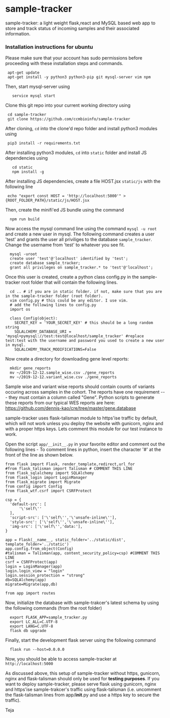 # sample-tracker

sample-tracker: a light weight flask,react and MySQL based web app to store and track status of incoming samples and their associated information.

### Installation instructions for ubuntu
  Please make sure that your account has sudo permissions before proceeding with these installation steps and commands.
  ```
   apt-get update 
   apt-get install -y python3 python3-pip git mysql-server vim npm
  ```
  Then, start mysql-server using 
 
 ```
    service mysql start
  ```
 
 Clone this git repo into your current working directory using
 ```
  cd sample-tracker
  git clone https://github.com/ccmbioinfo/sample-tracker
 ```
 
 After cloning, ```cd``` into the clone'd repo folder and install python3 modules using
 ```
  pip3 install -r requirements.txt
 ```
 
 After installing python3 modules, ```cd``` into ```static``` folder and install JS dependencies using 
 ```
    cd static
    npm install -g
 ```
 
 After installing JS dependencies, create a file HOST.jsx ```static/js``` with the following line
 ```
  echo "export const HOST = 'http://localhost:5000'" > {ROOT_FOLDER_PATH}/static/js/HOST.jsx
 ```
 
Then, create the minifi'ed JS bundle using the command 
  ```
    npm run build
  ```
  
  Now access the mysql command line using the command ```mysql -u root``` and create a new user in mysql. The following command creates a user 'test' and grants the user all priviliges to the database ```sample_tracker```. Change the username from 'test' to whatever you see fit.
  ```
    mysql -uroot
    create user 'test'@'localhost' identified by 'test';
    create database sample_tracker;
    grant all privileges on sample_tracker.* to 'test'@'localhost';
  ```
  
  Once this user is created, create a python class config.py in the sample-tracker root folder that will contain the following lines.

  ```
    cd .. # if you are in static folder. if not, make sure that you are in the sample-tracker folder (root folder).
    vim config.py # this could be any editor. I use vim.
    # add the following lines to config.py 
    import os

    class Config(object):
      SECRET_KEY = 'YOUR_SECRET_KEY' # this should be a long random string
      SQLALCHEMY_DATABASE_URI = 'mysql+pymysql://test:test@localhost/sample_tracker' #replace test:test with the username and password you used to create a new user in mysql.
      SQLALCHEMY_TRACK_MODIFICATIONS=False
  ```

  Now create a directory for downloading gene level reports:

  ```
    mkdir gene_reports
    mv ~/2019-12-12.sample_wise.csv ./gene_reports
    mv ~/2019-12-12.variant_wise.csv ./gene_reports
  ```

  Sample wise and variant wise reports should contain counts of variants occuring across samples in the cohort. The reports have one requirement --- they must contain a column called "Gene".
  Python scripts to generate these reports from our typical WES reports are here: https://github.com/dennis-kao/cre/tree/master/gene.database

  sample-tracker uses flask-talisman module to https'ise traffic by default, which will not work unless you deploy the website with gunicorn, nginx and with a  proper https keys. Lets comment this module for our test instance to work. 
  
  Open the script ```app/__init__.py``` in your favorite editor and comment out the following lines - To comment lines in python, insert the character '#' at the front of the line as shown below.
  ```
  from flask import Flask, render_template,redirect,url_for
  #from flask_talisman import Talisman # COMMENT THIS LINE
  from flask_sqlalchemy import SQLAlchemy
  from flask_login import LoginManager
  from flask_migrate import Migrate
  from config import Config
  from flask_wtf.csrf import CSRFProtect

  csp = {
    'default-src': [
        '\'self\''
    ],
    'script-src': ['\'self\'','\'unsafe-inline\''],
    'style-src': ['\'self\'','\'unsafe-inline\''],
    'img-src': ['\'self\'','data:'],
  }

  app = Flask(__name__, static_folder='../static/dist', template_folder='../static')
  app.config.from_object(Config)
  #talisman = Talisman(app, content_security_policy=csp) #COMMENT THIS LINE
  csrf = CSRFProtect(app)
  login = LoginManager(app)
  login.login_view = "login"
  login.session_protection = "strong"
  db=SQLAlchemy(app)
  migrate=Migrate(app,db)

  from app import routes
  
  ```
  Now, initialize the database with sample-trakcer's latest schema by using the following commands (from the root folder)
  
  ```
    export FLASK_APP=sample_tracker.py
    export LC_ALL=C.UTF-8
    export LANG=C.UTF-8
    flask db upgrade
  ```
  Finally, start the development flask server using the following command
  
  ```
    flask run --host=0.0.0.0
  
  ```
  
  Now, you should be able to access sample-tracker at ```http://localhost:5000```
  
  As discussed above, this setup of sample-tracker without https, gunicorn, nginx and flask-talisman should only be used for **testing purposes**. If you want to deploy sample-tracker, please serve flask using gunicorn, nginx and https'ise sample-trakcer's traffic using flask-talisman (i.e. uncomment the  flask-talisman lines from app/__init__.py and use a https key to secure the traffic).
  
  Teja
  
  
  
  
  
  
  
 
 
